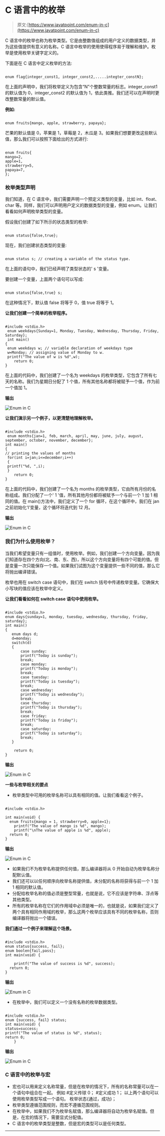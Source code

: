 # C 语言中的枚举

> 原文:[https://www.javatpoint.com/enum-in-c](https://www.javatpoint.com/enum-in-c)

C 语言中的枚举也称为枚举类型。它是由整数值组成的用户定义的数据类型，并为这些值提供有意义的名称。C 语言中枚举的使用使得程序易于理解和维护。枚举是使用枚举关键字定义的。

下面是在 C 语言中定义枚举的方法:

```

enum flag{integer_const1, integer_const2,.....integter_constN};

```

在上面的声明中，我们将枚举定义为包含“N”个整数常量的标志。integer_const1 的默认值为 0，integer_const2 的默认值为 1，依此类推。我们还可以在声明时更改整数常量的默认值。

**例如:**

```

enum fruits{mango, apple, strawberry, papaya};

```

芒果的默认值是 0，苹果是 1，草莓是 2，木瓜是 3。如果我们想要更改这些默认值，那么我们可以按照下面给出的方式进行:

```

enum fruits{
mango=2,
apple=1,
strawberry=5,
papaya=7,
};

```

### 枚举类型声明

我们知道，在 C 语言中，我们需要声明一个预定义类型的变量，比如 int、float、char 等。同样，我们可以声明用户定义的数据类型的变量，例如 enum。让我们看看如何声明枚举类型的变量。

假设我们创建了如下所示的状态类型的枚举:

```

enum status{false,true};

```

现在，我们创建状态类型的变量:

```

enum status s; // creating a variable of the status type.

```

在上面的语句中，我们已经声明了类型状态的' s '变量。

要创建一个变量，上面两个语句可以写成:

```

enum status{false,true} s;

```

在这种情况下，默认值 false 将等于 0，值 true 将等于 1。

**让我们创建一个简单的枚举程序。**

```

#include <stdio.h>
 enum weekdays{Sunday=1, Monday, Tuesday, Wednesday, Thursday, Friday, Saturday};
 int main()
{
 enum weekdays w; // variable declaration of weekdays type
 w=Monday; // assigning value of Monday to w.
 printf("The value of w is %d",w);
    return 0;
}

```

在上面的代码中，我们创建了一个名为 weekdays 的枚举类型，它包含了所有七天的名称。我们为星期日分配了 1 个值，所有其他名称都将被赋予一个值，作为前一个值加 1。

**输出**

![Enum in C](../Images/d114932c8b520b416825b08b9856f8d6.png)

**让我们演示另一个例子，以更清楚地理解枚举。**

```

#include <stdio.h>
 enum months{jan=1, feb, march, april, may, june, july, august, september, october, november, december};
int main()
{
// printing the values of months
 for(int i=jan;i<=december;i++)
 {
 printf("%d, ",i);
 }
    return 0;
}

```

在上面的代码中，我们创建了一个名为 months 的枚举类型，它由所有月份的名称组成。我们分配了一个' 1 '值，所有其他月份都将被赋予一个与前一个 1 加 1 相同的值。在 main()方法中，我们定义了一个 for 循环，在这个循环中，我们在 jan 之前初始化‘I’变量，这个循环将迭代到 12 月。

**输出**

![Enum in C](../Images/20203bd6cddc7c73896e3a2fc94fd52c.png)

### 我们为什么使用枚举？

当我们希望变量只有一组值时，使用枚举。例如，我们创建一个方向变量。因为我们知道存在四个方向(北、南、东、西)，所以这个方向变量将有四个可能的值。但是变量一次只能保存一个值。如果我们试图为这个变量提供一些不同的值，那么它将抛出编译错误。

枚举也用在 switch case 语句中，我们在 switch 括号中传递枚举变量。它确保大小写块的值应该在枚举中定义。

**让我们看看如何在 switch case 语句中使用枚举。**

```

#include <stdio.h>
enum days{sunday=1, monday, tuesday, wednesday, thursday, friday, saturday};
int main()
{
   enum days d;
   d=monday;
   switch(d)
   {
       case sunday:
       printf("Today is sunday");
       break;
       case monday:
       printf("Today is monday");
       break;
       case tuesday:
       printf("Today is tuesday");
       break;
       case wednesday:
       printf("Today is wednesday");
       break;
       case thursday:
       printf("Today is thursday");
       break;
       case friday:
       printf("Today is friday");
       break;
       case saturday:
       printf("Today is saturday");
       break;
   }

    return 0;
}

```

**输出**

![Enum in C](../Images/cb9670a868c27fef5c9724f103e38795.png)

**一些与枚举相关的要点**

*   枚举类型中可用的枚举名称可以具有相同的值。让我们看看这个例子。

```

#include <stdio.h>

int main(void) {
  enum fruits{mango = 1, strawberry=0, apple=1};
    printf("The value of mango is %d", mango);
    printf("\nThe value of apple is %d", apple);
  return 0;
}

```

**输出**

![Enum in C](../Images/f003871710056f32b3992261e46584be.png)

*   如果我们不为枚举名称提供任何值，那么编译器将从 0 开始自动为枚举名称分配默认值。
*   我们还可以以任何顺序向枚举名称提供值，未分配的名称将获得与前一个 1 加 1 相同的默认值。
*   分配给枚举名称的值必须是整型常量，也就是说，它不应该是字符串、浮点等其他类型。
*   所有的枚举名称在它们的作用域中必须是唯一的，也就是说，如果我们定义了两个具有相同作用域的枚举，那么这两个枚举应该具有不同的枚举名称，否则编译器将抛出一个错误。

**我们通过一个例子来理解这个场景。**

```

#include <stdio.h>
enum status{success, fail};
enum boolen{fail,pass};
int main(void) {

    printf("The value of success is %d", success);
  return 0;
}

```

**输出**

![Enum in C](../Images/804198fcb2ef81966c1e80197d3a39d2.png)

*   在枚举中，我们可以定义一个没有名称的枚举数据类型。

```

#include <stdio.h>
enum {success, fail} status;
int main(void) {
status=success;
printf("The value of status is %d", status);
return 0;
    }

```

**输出**

![Enum in C](../Images/e4d41bc6eacd4210f4fd4a2c8bc3a7f7.png)

### C 语言中的枚举与宏

*   宏也可以用来定义名称常量，但是在枚举的情况下，所有的名称常量可以在一个语句中组合在一起。
    例如
    #定义传球 0；
    #定义成功 1；
    以上两个语句可以使用枚举类型写成一个语句。
    枚举状态{通过，成功}；
*   枚举类型遵循范围规则，而宏不遵循范围规则。
*   在枚举中，如果我们不为枚举名赋值，那么编译器将自动为枚举名赋值。但是，在宏的情况下，需要显式分配值。
*   C 语言中的枚举类型是整数，但是宏的类型可以是任何类型。

* * *